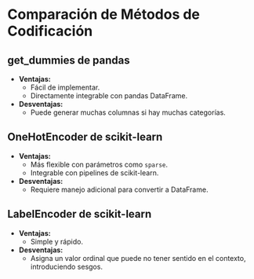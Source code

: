 # Comparación de Métodos de Codificación

## get_dummies de pandas
- **Ventajas:**
  - Fácil de implementar.
  - Directamente integrable con pandas DataFrame.
- **Desventajas:**
  - Puede generar muchas columnas si hay muchas categorías.

## OneHotEncoder de scikit-learn
- **Ventajas:**
  - Más flexible con parámetros como `sparse`.
  - Integrable con pipelines de scikit-learn.
- **Desventajas:**
  - Requiere manejo adicional para convertir a DataFrame.

## LabelEncoder de scikit-learn
- **Ventajas:**
  - Simple y rápido.
- **Desventajas:**
  - Asigna un valor ordinal que puede no tener sentido en el contexto, introduciendo sesgos.
